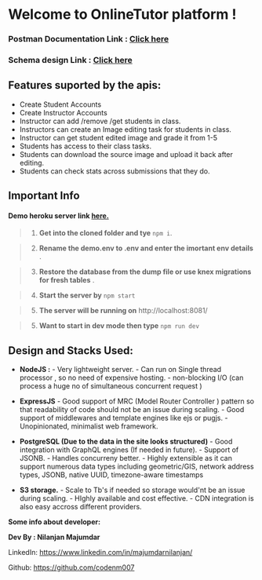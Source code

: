 # Welcome to OnlineTutor platform !

  

  

### Postman Documentation Link : [Click here](https://documenter.getpostman.com/view/12866660/TzkzpJSV)
  
### Schema design Link : [Click here](https://dbdiagram.io/d/60dc1951dd6a59714825f48f)
  

## Features suported by the apis:
- Create Student Accounts
- Create Instructor Accounts
- Instructor can add /remove /get students in class.
- Instructors can create an Image editing task for students in class.
-  Instructor can get student edited image and grade it from 1-5
- Students has access to their class tasks.
- Students can download the source image and upload it back after editing.
- Students can check stats across submissions that they do.
  
  

## Important Info

  

#### Demo heroku server link [here. ](https://truexam.herokuapp.com/)

  

>  1.  **Get into the cloned folder and tye**  `npm i`.

  

>  2.  **Rename the demo.env to .env and enter the imortant env details** .

  

>  3.  **Restore the database from the dump file or use knex migrations for fresh tables** .

  

>  4.  **Start the server by**  `npm start`

  

>  5.  **The server will be running on** http://localhost:8081/

  
>  5.  **Want to start in dev mode then type**  `npm run dev`

  

## Design and Stacks  Used:

  

- **NodeJS :** 
         - Very lightweight server.
         - Can run on Single thread processor , so no need of expensive hosting.
         - non-blocking I/O (can process a huge no of simultaneous concurrent request )

- **ExpressJS**
      - Good support of MRC (Model Router Controller ) pattern so that readability of code should not be an issue during scaling.
      - Good support of middlewares and template engines like ejs or pugjs.
      - Unopinionated, minimalist web framework.

- **PostgreSQL (Due to the data in the site looks structured)**
       - Good integration with GraphQL engines (If needed in future).
       - Support of JSONB.
       - Handles concurreny better.
       - Highly extensible as it can support numerous data types including geometric/GIS, network address types, JSONB, native UUID, timezone-aware timestamps

- **S3 storage.**
       - Scale to Tb's if needed so storage would'nt be an issue during scaling.
       - HIghly available and cost effective.
       - CDN integration is also easy accross different providers.
     

  

**Some info about developer:**

  

  

**Dev By : Nilanjan Majumdar**

  

  

LinkedIn: https://www.linkedin.com/in/majumdarnilanjan/

  

Github: https://github.com/codenm007